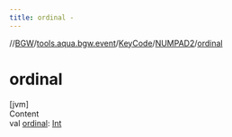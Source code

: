 ```yaml
---
title: ordinal -
---
```

//[BGW](../../../../index.md)/[tools.aqua.bgw.event](../../index.md)/[KeyCode](../index.md)/[NUMPAD2](index.md)/[ordinal](ordinal.md)



# ordinal  
[jvm]  
Content  
val [ordinal](ordinal.md): [Int](https://kotlinlang.org/api/latest/jvm/stdlib/kotlin/-int/index.html)  




